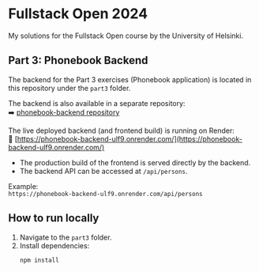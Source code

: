 # Fullstack Open 2024

My solutions for the Fullstack Open course by the University of Helsinki.

## Part 3: Phonebook Backend

The backend for the Part 3 exercises (Phonebook application) is located in this repository under the `part3` folder.

The backend is also available in a separate repository:  
➡️ [phonebook-backend repository](https://github.com/lina98st/phonebook-backend)

The live deployed backend (and frontend build) is running on Render:  
🔗 [https://phonebook-backend-ulf9.onrender.com/](https://phonebook-backend-ulf9.onrender.com/)

- The production build of the frontend is served directly by the backend.
- The backend API can be accessed at `/api/persons`.

Example:  
`https://phonebook-backend-ulf9.onrender.com/api/persons`

## How to run locally

1. Navigate to the `part3` folder.
2. Install dependencies:
   ```bash
   npm install
